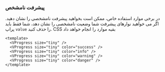 ### پیشرفت نامشخص

در برخی موارد استفاده خاص، ممکن است بخواهید پیشرفت نامشخصی را نشان دهید.
اگر می خواهید نوارهای پیشرفت شما وضعیت نامشخصی را نشان دهد،
شما فقط باید پراپ `value` را حذف کنید. CSS بقیه موارد را انجام خواهد داد

<!--code-->

```vue
<template>
  <VProgress size="tiny" />
  <VProgress size="tiny" color="success" />
  <VProgress size="tiny" color="info" />
  <VProgress size="tiny" color="warning" />
  <VProgress size="tiny" color="danger" />
</template>
```

<!--/code-->

<!--example-->

<div class="field">
    <div class="control">
        <VProgress size="tiny" />
        <VProgress size="tiny" color="success" />
        <VProgress size="tiny" color="info" />
        <VProgress size="tiny" color="warning" />
        <VProgress size="tiny" color="danger" />
    </div>
</div>

<!--/example-->
